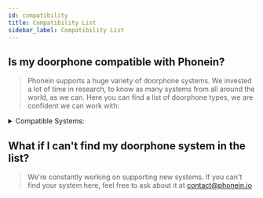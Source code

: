 ```yaml
---
id: compatibility
title: Compatibility List
sidebar_label: Compatibility List
---
```


## Is my doorphone compatible with Phonein?

> Phonein supports a huge variety of doorphone systems. We invested a lot of time in research, to know as many systems from all around the world, as we can.
Here you can find a list of doorphone types, we are confident we can work with:

 <details>
  <summary>
    Compatible Systems:
  </summary>

 |Manufacturer     |Model Number                      |
|-----------------|----------------------------------|
|ACO              |INS-UA                            |
|ALCAD            |9600001                           |
|ALCAD            |9600003                           |
|ALCAD            |9600009                           |
|ALCAD            |9600012                           |
|ALCAD            |9600013                           |
|ALCAD            |9600014                           |
|ALCAD            |TEL-001                           |
|ALCAD            |TEL-002                           |
|ALCAD            |TES-001                           |
|ALCAD            |TES-002                           |
|ALCAD            |TIN-001                           |
|ALCAD            |TUN-001                           |
|Acet             |21321/21322/21323                 |
|Acet             |213212/21322/21323                |
|Acet             |22500                             |
|Acet             |22500-701                         |
|Acet             |22510                             |
|Acet             |22510, 22519                      |
|Acet             |22519                             |
|Acet             |3206                              |
|Acet             |701                               |
|Acet             |701 new                           |
|Acet             |901                               |
|Aiphone          |VC-K                              |
|Amper            |Generic A                         |
|Amper            |Generic B                         |
|Amplyvox         |2214                              |
|Amplyvox         |2215                              |
|Amplyvox         |2215 Symbol                       |
|Amplyvox         |2216                              |
|Amplyvox         |2221                              |
|Amplyvox         |2224                              |
|Amplyvox         |2225                              |
|Amplyvox         |2226                              |
|Amplyvox         |2315 Symbol                       |
|Amplyvox         |3325/3225 Traditional             |
|Amplyvox         |442-444                           |
|Amplyvox         |Symbol 2211                       |
|Amplyvox         |Symbol 2215/2211/2214/2216        |
|Amplyvox         |Viva voce 440-441                 |
|Amplyvox         |Viva voce 440-441/442-444         |
|Arfe             |Generic                           |
|Atea             |204                               |
|Atea             |702                               |
|Atea             |802                               |
|Atea             |8400                              |
|Atea             |903                               |
|Atea             |ALD 8400                          |
|Atea             |ALD 8440                          |
|Atea             |NOV 204                           |
|Atea             |NOV 702                           |
|Atea             |NOV 802                           |
|Atea             |NOV 802E                          |
|Atea             |NOV 903                           |
|Atea             |U 320179                          |
|Auta             |700305                            |
|Auta             |Compact Analog                    |
|Auta             |Decor Analog                      |
|Auta             |HI-270                            |
|Auta             |HI-29                             |
|Auta             |HI-36                             |
|Auta             |HI-36 (4 common wires)            |
|Auta             |HI-36 (5 common wires)            |
|Auta             |HI-38                             |
|Auta             |HI-39                             |
|Auta             |K80                               |
|Auta             |TF-89                             |
|Auta             |TF-92                             |
|Autelco          |Generic                           |
|Axil             |Generic                           |
|BPT              |AC/200                            |
|BPT              |AS C/200                          |
|BPT              |AS XC/201                         |
|BPT              |AS/200                            |
|BPT              |AZ/70                             |
|BPT              |AZ/71                             |
|BPT              |Agata C/B 200                     |
|BPT              |Agata C200                        |
|BPT              |Agata V200                        |
|BPT              |Agata VC/B 200                    |
|BPT              |Agata VC200                       |
|BPT              |C/200                             |
|BPT              |C/251                             |
|BPT              |C200                              |
|BPT              |E/200                             |
|BPT              |FD/50                             |
|BPT              |FD/51                             |
|BPT              |GS/200                            |
|BPT              |HA/200                            |
|BPT              |NC220                             |
|BPT              |NC221                             |
|BPT              |NC221PA                           |
|BPT              |NVMKIT / X1                       |
|BPT              |PA/200                            |
|BPT              |PA/212                            |
|BPT              |PAM/200                           |
|BPT              |VA/200                            |
|BPT              |VAS/100                           |
|BPT              |VM/200                            |
|BPT              |VM/200 SURF                       |
|BPT              |VM/203                            |
|BPT              |VM/203 SURF                       |
|BPT              |VMF/200                           |
|BPT              |VMF/203                           |
|BPT              |VPD100                            |
|BPT              |VRC 101                           |
|BPT              |VSP/200                           |
|BPT              |XC/200                            |
|BPT              |XT 200                            |
|BPT              |YC/200                            |
|BPT              |YC/200A                           |
|BPT              |YC/200UK                          |
|BPT              |YC/201                            |
|BPT              |YC/251                            |
|BPT              |YC200                             |
|BPT              |YKP/200                           |
|BPT              |YKP/200+YV(YVC)                   |
|BPT              |YVL/200                           |
|BPT              |YVL200                            |
|BPT              |YVM 200                           |
|Balcom electronic|HT 2002                           |
|Balcom electronic|HT 502                            |
|Balcom electronic|HT 8802                           |
|Balcom electronic|HT 8806                           |
|Balcom electronic|HT 902                            |
|Balcom electronic|HT 9701                           |
|Balcom electronic|HT 9702                           |
|Balcom electronic|HT 9706                           |
|Balcom electronic|VCH 90                            |
|Bell Systems     |801                               |
|Bell Systems     |XL5                               |
|Bitron           |AN 002                            |
|Bitron           |AN0002                            |
|Bitron           |AN0002 (buzzer)                   |
|Bitron           |AN9102                            |
|Bitron           |AV 1407/001                       |
|Bitron Video     |AK6010                            |
|Bitron Video     |AN 0002                           |
|Bitron Video     |AN9102                            |
|Bitron Video     |AN9102/RZ                         |
|Bitron Video     |AV1407/001                        |
|Bitron Video     |AV1407/003                        |
|Bitron Video     |AV1407/010                        |
|Bitron Video     |HT623                             |
|Bitron Video     |Series 70                         |
|Bitron Video     |T-Line Universal Door Phone       |
|Bogen            |Generic                           |
|Bticino          |15,344,082                        |
|Bticino          |15.344082                         |
|Bticino          |15.344192                         |
|Bticino          |15.344502                         |
|Bticino          |304102                            |
|Bticino          |313311                            |
|Bticino          |334202                            |
|Bticino          |344022                            |
|Bticino          |344082                            |
|Bticino          |344122                            |
|Bticino          |344192                            |
|Bticino          |344202                            |
|Bticino          |344212                            |
|Bticino          |344242                            |
|Bticino          |344252                            |
|Bticino          |344342                            |
|Bticino          |344502                            |
|Bticino          |344704                            |
|Bticino          |344707                            |
|Bticino          |344802                            |
|Bticino          |344803                            |
|Bticino          |344804                            |
|Bticino          |344824                            |
|Bticino          |Axolute Display                   |
|Bticino          |Axolute Video Station Nighter     |
|Bticino          |Axolute Video Station Whice       |
|Bticino          |BT-344192                         |
|Bticino          |BT-344502                         |
|Bticino          |Class 100 A12M Audio              |
|Bticino          |Classe 100 A12B Audio             |
|Bticino          |Classe 100 A12C                   |
|Bticino          |Classe 100 A12M Audio             |
|Bticino          |Classe 100 V12B Video             |
|Bticino          |Classe 100 V12E Video             |
|Bticino          |Classe 300 V13E Video             |
|Bticino          |Classe 300 V13M Video             |
|Bticino          |Classe 300 X13E Video             |
|Bticino          |Pivot                             |
|Bticino          |Pivot Video                       |
|Bticino          |Polys Display 2 / Pivot Display   |
|Bticino          |Polyx Audio                       |
|Bticino          |Polyx Display 2 / Pivot Display   |
|Bticino          |Polyx Memory Video                |
|Bticino          |Polyx Video Basic                 |
|Bticino          |S334603                           |
|Bticino          |Sprint                            |
|Bticino          |Sprint Bus                        |
|Bticino          |Sprint Old Style                  |
|Bticino          |Sprint Video                      |
|Bticino          |Sprint analogue                   |
|Bticino          |Swing                             |
|Bticino          |Swing Video                       |
|Bticino          |T1550                             |
|CDN/ACO          |INS-MA                            |
|CDN/ACO          |INS-MA 2.4                        |
|CDN/ACO          |INS-MA 2.4                        |
|CDN/ACO          |INS-MA 3.5                        |
|CDN/ACO          |INS-MA 3.5                        |
|CDN/ACO          |INS-MA 4                          |
|CDN/ACO          |INS-MA 4                          |
|CDN/ACO          |INS-UA                            |
|Centramatic      |Generic A                         |
|Centramatic      |Generic B                         |
|Citesa           |Generic                           |
|Citofonix        |Generic                           |
|Citovox          |Generic                           |
|Codefon          |Generic                           |
|Comelit          |2402W                             |
|Comelit          |2402W/S                           |
|Comelit          |2404W                             |
|Comelit          |2405W                             |
|Comelit          |2602                              |
|Comelit          |2603U                             |
|Comelit          |2608                              |
|Comelit          |2702W                             |
|Comelit          |8271                              |
|Comelit          |8273                              |
|Comelit          |FT 48                             |
|Comelit          |FT CCT 02                         |
|Comelit          |Innensprechstelle Basic Stylekit 5|
|Comelit          |VC285                             |
|Comelit          |VOX 2000                          |
|Comelit          |VOX 2000 (buzzer)                 |
|Cosesa           |Amper Micro                       |
|DP3000           |Generic                           |
|EVKT             |Generic                           |
|Elcom            |HAT-402                           |
|Elcom            |HAT-802                           |
|Elvox            |6200                              |
|Elvox            |620R/1                            |
|Elvox            |6620                              |
|Elvox            |801                               |
|Elvox            |870                               |
|Elvox            |8870                              |
|Elvox            |8871                              |
|Elvox            |8872                              |
|Elvox            |8875                              |
|Elvox            |900                               |
|Elvox            |902                               |
|Elvox            |ART 870                           |
|Elvox            |ART 870/837                       |
|Elvox            |ART 900                           |
|Elvox            |ART 902                           |
|Enterview        |Enterview 2                       |
|Entra            |3117                              |
|Entrotec         |ED3+                              |
|Entrotec         |ED4+                              |
|Entrotec         |EV                                |
|Entrotec         |EV+                               |
|Entrotec         |RH3+                              |
|Entryphone       |201                               |
|Entryphone       |201V                              |
|Entryphone       |202                               |
|Entryphone       |202V                              |
|Entryphone       |204                               |
|Entryphone       |204V                              |
|Entryphone       |210                               |
|Entryphone       |231V                              |
|Entryphone       |5901                              |
|Entryphone       |5902                              |
|Entryphone       |5905                              |
|Entryphone       |5910                              |
|Entryphone       |8802                              |
|Entryphone       |900-VMT-S                         |
|Ericsson         |DEPN 40101                        |
|Ericsson         |DEPN 401010                       |
|Ericsson         |DEPN 60121                        |
|Ericsson         |DEPN 60121                        |
|Ericsson         |TWINTONE                          |
|Ericsson         |TWINTONE                          |
|Farfisa          |724N                              |
|Farfisa          |910                               |
|Farfisa          |924W                              |
|Farfisa          |EH9100CT                          |
|Farfisa          |EH9100CW                          |
|Farfisa          |EH9160CT                          |
|Farfisa          |EH9160CW                          |
|Farfisa          |EX310                             |
|Farfisa          |EX320                             |
|Farfisa          |EX320R                            |
|Farfisa          |EX3s0R                            |
|Farfisa          |KM810                             |
|Farfisa          |PT 510                            |
|Farfisa          |PT 510MW                          |
|Farfisa          |PT 510N                           |
|Farfisa          |PT 510SW                          |
|Farfisa          |PT 510W                           |
|Farfisa          |PT 520                            |
|Farfisa          |PT 520N                           |
|Farfisa          |PT 520W                           |
|Farfisa          |PT 524                            |
|Farfisa          |PT 524SW                          |
|Farfisa          |PT 524W                           |
|Farfisa          |PT510E                            |
|Farfisa          |PT524E                            |
|Farfisa          |PT526EW                           |
|Farfisa          |PV100                             |
|Farfisa          |PV100W                            |
|Farfisa          |ST720W                            |
|Feclo            |Generic                           |
|Fermax           |101ci15b                          |
|Fermax           |20440                             |
|Fermax           |21100                             |
|Fermax           |3.5" VDS BASIC SMILE MONITOR      |
|Fermax           |3305                              |
|Fermax           |3311                              |
|Fermax           |3325                              |
|Fermax           |3390                              |
|Fermax           |3390 (4+n)                        |
|Fermax           |3391                              |
|Fermax           |3393                              |
|Fermax           |3394                              |
|Fermax           |3399                              |
|Fermax           |5601                              |
|Fermax           |5620                              |
|Fermax           |6325                              |
|Fermax           |6545                              |
|Fermax           |6550                              |
|Fermax           |7" VDS BASIC SMILE MONITOR        |
|Fermax           |8039                              |
|Fermax           |80395                             |
|Fermax           |80397                             |
|Fermax           |8044                              |
|Fermax           |80447                             |
|Fermax           |80519                             |
|Fermax           |94120b                            |
|Fermax           |COLOUR VDS ILOFT MONITOR          |
|Fermax           |COLOUR VDS LOFT MONITOR           |
|Fermax           |City Max 4+N                      |
|Fermax           |Citymax Basic Telephone           |
|Fermax           |Citymax Universal Telephone       |
|Fermax           |F-80447 (4+n)                     |
|Fermax           |ILOFT TELEPHONE VDS EXTRA         |
|Fermax           |Loft 4+n Basic Telephone          |
|Fermax           |Loft 4+n Extra Telephone          |
|Fermax           |Loft Universal                    |
|Fermax           |Loft Universal 4+N Telephone      |
|Fermax           |NR-0104                           |
|Fermax           |NR-0208                           |
|Fermax           |NR-2086                           |
|Fermax           |Rekto TF-4                        |
|Fermax           |TF-1Z                             |
|Fermax           |TN-Z                              |
|Fermax           |VDS BASIC LOFT TELEPHONE          |
|Fermax           |VDS EXTRA LOFT TELEPHONE          |
|Fermax           |VDS LOFT MONITOR DESKTOP CONNECTOR|
|Fringe           |Generic                           |
|GDX              |23150                             |
|GDX              |GDX 1/3                           |
|GTN              |Generic                           |
|Game             |Generic                           |
|Generic          |Analogue                          |
|Giro             |Generic                           |
|Golmar           |4110 AL                           |
|Golmar           |4130-AL                           |
|Golmar           |K-201 AL                          |
|Golmar           |K-203                             |
|Golmar           |K6-201/AL                         |
|Golmar           |M-500                             |
|Golmar           |RF-0061A                          |
|Golmar           |RF-0061A (buzzer)                 |
|Golmar           |T-1000                            |
|Golmar           |T-1000A                           |
|Golmar           |T-2800                            |
|Golmar           |T-2802                            |
|Golmar           |T-500                             |
|Golmar           |T-510                             |
|Golmar           |T-600                             |
|Golmar           |T-700                             |
|Golmar           |T-700 (buzzer)                    |
|Golmar           |T-710R                            |
|Golmar           |T-712VD                           |
|Golmar           |T-800                             |
|Golmar           |T-810                             |
|Golmar           |T-810R                            |
|Golmar           |T-900                             |
|Golmar           |T-900 (buzzer)                    |
|Golmar           |T-900VD                           |
|Golmar           |T-902                             |
|Golmar           |T-910                             |
|Golmar           |T-910R                            |
|Grothe           |HT 223                            |
|Grothe           |HT 323                            |
|Grothe           |HT 343                            |
|Grothe           |HT 623                            |
|Guardal          |524C                              |
|Guardal          |924                               |
|Guinaz           |Alfa T1105                        |
|Guinaz           |Alfa T1150                        |
|Guinaz           |T1100                             |
|Guinaz           |T1130                             |
|Guinaz           |T1150                             |
|Hirschmann       |Generic                           |
|Hunter           |Generic                           |
|Italtel          |Generic                           |
|Jung             |Audio-Innenstation AS/A           |
|Jung             |Audio-Innenstation CD             |
|Jung             |Audio-Innenstation LS             |
|Jung             |Audio-Innenstation Standard       |
|Jung             |SI 4 A AL                         |
|Jung             |SI 4 A W                          |
|Jung             |SI 4 A WW                         |
|Jung             |SI AI 6 SW                        |
|Jung             |SI AI 6 W                         |
|Jung             |SI AI A 6 AL                      |
|Jung             |SI AI A 6 AL                      |
|Jung             |SI AI A 6 AL                      |
|Jung             |SI AI A 6 ANM                     |
|Jung             |SI AI A 6 ANM                     |
|Jung             |SI AI A 6 ANM                     |
|Jung             |SI AI A 6 CH                      |
|Jung             |SI AI A 6 MO                      |
|Jung             |SI AI A 6 WW                      |
|Jung             |SI AI AL 6                        |
|Jung             |SI AI AL 6 AN                     |
|Jung             |SI AI AL 6 D                      |
|Jung             |SI AI CD 6 W                      |
|Jung             |SI AI CD 6 WW                     |
|Jung             |SI AI ES 6                        |
|Jung             |SI AI LS 6 LG                     |
|Jung             |SI AI LS 6 SW                     |
|Jung             |SI AI LS 6 W                      |
|Jung             |SI AI LS 6 WW                     |
|Jung             |SI VI A 622 AL                    |
|Jung             |SI VI A 622 ANM                   |
|Jung             |SI VI A 622 CH                    |
|Jung             |SI VI A 622 MO                    |
|Jung             |SI VI A 622 SW                    |
|Jung             |SI VI A 622 W                     |
|Jung             |SI VI A 622 WW                    |
|Jung             |SI VI AL 627                      |
|Jung             |SI VI AL 627 AN                   |
|Jung             |SI VI AL 627 D                    |
|Jung             |SI VI CD 627 W                    |
|Jung             |SI VI CD 627 WW                   |
|Jung             |SI VI ES 627                      |
|Jung             |SI VI LS 627 LG                   |
|Jung             |SI VI LS 627 SW                   |
|Jung             |SI VI LS 627 W                    |
|Jung             |SI VI LS 627 WW                   |
|Jung             |Video-Innenstation 2,2            |
|Jung             |Video-Innenstation 2,2            |
|Jung             |Video-Innenstation 2,2            |
|Jung             |Video-Innenstation 2,7" CD        |
|Jung             |Video-Innenstation 2,7" CD        |
|Jung             |Video-Innenstation 2,7" CD        |
|Jung             |Video-Innenstation 2,7" LS        |
|Jung             |Video-Innenstation 2,7" LS        |
|Jung             |Video-Innenstation 2,7" LS        |
|Jung             |Video-Innenstation AS/A           |
|Jung             |Video-Innenstation CD             |
|Jung             |Video-Innenstation LS             |
|KDC              |Generic                           |
|Koch             |ALDUP/40 ef                       |
|Koch             |ALDUP/40 ws                       |
|Koch             |ALDUP/A                           |
|Koch             |ALDUP/G                           |
|Koch             |DF41.0000                         |
|Koch             |DF41.0001                         |
|Koch             |DF41.5000                         |
|Koch             |DF41.6000                         |
|Koch             |DF41.7000                         |
|Koch             |DF41.7001                         |
|Koch             |DH31.1000                         |
|Koch             |DH50.1000                         |
|Koch             |DL14.1000                         |
|Koch             |DL14.1200                         |
|Koch             |DL50.0000                         |
|Koch             |DL50.1000                         |
|Koch             |IG26.3100                         |
|Koch             |IG26.3101                         |
|Koch             |IG26.3700                         |
|Koch             |IG26.8000                         |
|Koch             |IG26.8001                         |
|Koch             |IG42.1000                         |
|Koch             |IG42.1001                         |
|Koch             |IG61.1000                         |
|Koch             |IG61.1001                         |
|Koch             |IG62.1100                         |
|Koch             |IG62.2100                         |
|Koch             |IG62.4100                         |
|Koch             |IG62.5100                         |
|Koch             |IG62.6100                         |
|Koch             |IG70.1100                         |
|Koch             |IG71.1100                         |
|Koch             |IG72.1000                         |
|Koch             |IG72.2000                         |
|Koch             |IG75.1000                         |
|Koch             |IG76.1000                         |
|Koch             |K53UP                             |
|Koch             |KTC2000-RW 220965                 |
|Koch             |TC 50                             |
|Koch             |TC2000                            |
|Koch             |TC30                              |
|Koch             |TC30P                             |
|Koch             |TC30e                             |
|Koch             |TC31                              |
|Koch             |TC3UP                             |
|Koch             |TC40                              |
|Koch             |TC40 sw                           |
|Koch             |TC40/Alu                          |
|Koch             |TC40/Classic                      |
|Koch             |TC40/Classic sw                   |
|Koch             |TC40/E/Alu                        |
|Koch             |TC40/STA                          |
|Koch             |TC50                              |
|Koch             |TC50P                             |
|Koch             |TCE31                             |
|Koch             |TCH30                             |
|Koch             |TCH50                             |
|Koch             |TCH50P                            |
|Koch             |TCHE30                            |
|Koch             |TCHEE30                           |
|Koch             |TCR30                             |
|Koch             |TCR50                             |
|Koch             |TCSK01                            |
|Koch             |VME30                             |
|Koch             |VTC42                             |
|Koch             |VTC42 sw                          |
|Koch             |VTC42/Alu                         |
|Koch             |VTC42/Alu sw                      |
|Koch             |VTC42/STA                         |
|Koch             |VTC60                             |
|Koch             |VTCE31                            |
|Koch             |VTCH50                            |
|Koch             |VTCHE30                           |
|Koch             |VVTCH50/TI                        |
|Koch             |carus                             |
|Koch             |ecoos                             |
|Koch             |sky ef                            |
|Koch             |sky ef sw                         |
|Koch             |skyline AP                        |
|Koch             |skyline Tisch                     |
|Koch             |skyline UP                        |
|LT               |600                               |
|LT               |603                               |
|LT               |603 E                             |
|LT               |603 ES                            |
|LT               |603 N                             |
|LT               |603 R                             |
|LT               |603N 21788                        |
|LT               |PH610                             |
|LT               |PH630                             |
|LT               |SEKO 603                          |
|Laskomex         |Generic                           |
|Lasser           |Amplivox                          |
|Lee Dan          |IR-081B                           |
|Lee Dan          |IR-082A                           |
|Lee Dan          |IR-105B                           |
|Lee Dan          |IR-105C                           |
|Lee Dan          |IR-105E                           |
|Lee Dan          |IR-105EL                          |
|Lee Dan          |IR-107A                           |
|Lee Dan          |IR-205B                           |
|Lee Dan          |IR-205C                           |
|Lee Dan          |IR-205E                           |
|Lee Dan          |IR-205EL                          |
|Lee Dan          |IR-405SS                          |
|Lee Dan          |IR-424SS (5 wire)                 |
|Lee Dan          |IR-445BR                          |
|Lee Dan          |IR-445BRL                         |
|Lee Dan          |IR-445BRQ                         |
|Lee Dan          |IR-445BRQL                        |
|Lee Dan          |IR-445SS                          |
|Lee Dan          |IR-465SS                          |
|Lee Dan          |TA205                             |
|Lee Dan          |TA205 C                           |
|MM di Marchesi   |Citofoni CIT 551/B                |
|MM di Marchesi   |Citofoni CIT 551/B (2 wire)       |
|MM di Marchesi   |Citofoni CIT 551/B (4 wire)       |
|MM di Marchesi   |Citofoni CIT 551/B (5 wire)       |
|MM di Marchesi   |Citofoni CIT 551/B (Bus)          |
|Merten           |700219                            |
|Merten           |701219                            |
|Merten           |701219                            |
|Merten           |701219                            |
|Merten           |UP                                |
|Merten           |Video Freisprechstelle Color      |
|Microvox         |Generic                           |
|Migliavacca      |Generic                           |
|Nagui            |Generic                           |
|Niko             |10-505                            |
|Niko             |10-512                            |
|Niko             |10-525                            |
|Niko             |10-570                            |
|Niko             |10-571                            |
|Niko             |10-572                            |
|Niko             |10-573                            |
|Niko             |10-575                            |
|Niko             |10-576                            |
|Okay Visiodis    |Okay Visiodis                     |
|Ortigosa         |Generic                           |
|Ostelvi          |Generic                           |
|Pagani           |Compact-71                        |
|Phone            |Generic                           |
|Pormat           |Generic                           |
|Puyola           |Generic                           |
|Ripolles         |Generic                           |
|Ritto            |17132                             |
|Ritto            |17230                             |
|Ritto            |17230/20                          |
|Ritto            |17230/40                          |
|Ritto            |17230/70                          |
|Ritto            |17630/70                          |
|Ritto            |1763070                           |
|Ritto            |17817/x0                          |
|Ritto            |17835                             |
|Ritto            |17857                             |
|Ritto            |6450                              |
|Ritto            |6450                              |
|Ritto            |6450 (AC Call)                    |
|Ritto            |6530                              |
|Ritto            |6531/01                           |
|Ritto            |6535/00                           |
|Ritto            |6630                              |
|Ritto            |6630 (AC Call)                    |
|Ritto            |6630/00                           |
|Ritto            |6630/03                           |
|Ritto            |6630/71                           |
|Ritto            |6630/73                           |
|Ritto            |6646/00                           |
|Ritto            |7630/20                           |
|Ritto            |7630/40                           |
|Ritto            |7630/70                           |
|Ritto            |7630/x0                           |
|Ritto            |7650/X0                           |
|Ritto            |7680                              |
|Ritto            |7816/x0                           |
|Ritto            |Minivox                           |
|Ritto            |RGE 1786770                       |
|Ritto            |RGE 17875                         |
|Ritto            |RGE 17877                         |
|Ritto            |RGE 1787770                       |
|Ritto            |RGE1786770                        |
|Ritto            |RGE1787770                        |
|Ritto            |Twinbus 7630                      |
|Ritto            |WF26                              |
|Ritto            |Wohntelefon DECT                  |
|Rumbo            |Generic                           |
|SKS              |800233                            |
|SKS              |8039                              |
|SKS              |8039b                             |
|SKS              |HT 2500                           |
|SKS              |HT 925                            |
|SKS              |HT 925/MS                         |
|SKS              |HT 925/S                          |
|SKS              |HT 926                            |
|SKS              |HT7105-MS                         |
|SKS              |HT925FL                           |
|STR              |FS1000/1500                       |
|STR              |FS1000W                           |
|STR              |FSD1000                           |
|STR              |HT2001/2                          |
|STR              |HT2002/2                          |
|STR              |HT2002/3                          |
|STR              |HT2003                            |
|STR              |HT2003 GVS                        |
|STR              |HT2003/2                          |
|STR              |HT2003/2 KC                       |
|STR              |HT2003/2K                         |
|STR              |HT2003/2n                         |
|STR              |HT2006                            |
|STR              |HT2009/2                          |
|STR              |HT2011                            |
|STR              |HT2022/3                          |
|STR              |HT3002/3                          |
|STR              |HT3002/3 VH30                     |
|STR              |HT3003/2                          |
|STR              |HT3003/2GVS                       |
|STR              |HT3009/2                          |
|STR              |HT3009/2 ALPHA                    |
|STR              |HT3022/3                          |
|STR              |HT3033                            |
|STR              |HT40                              |
|STR              |HT45                              |
|STR              |KIV-1                             |
|STR              |VFS1000                           |
|STR              |VFS40                             |
|STR              |VFS45                             |
|STR              |VH30                              |
|STR              |VH3033-4                          |
|STR              |VH40                              |
|STR              |VH45                              |
|STR              |W14K                              |
|STR              |WF14                              |
|STR              |WF21                              |
|STR              |WF25(28)                          |
|STR              |WF30                              |
|STR              |WF31                              |
|STR              |WF32                              |
|STR              |WF33                              |
|STR              |WF35/80                           |
|STR              |WF35/S                            |
|Safnat           |Generic                           |
|Scantron         |Lux                               |
|Scantron         |Lux2                              |
|Scantron         |Lux2                              |
|Scantron         |Lux2                              |
|Scantron         |LuxPlus                           |
|Scantron         |SLIM50T                           |
|Scantron         |SLIM60T                           |
|Scantron         |SLIM70T                           |
|Scantron         |Sky                               |
|Scantron         |Skyline                           |
|Scantron         |Stilux                            |
|Scantron         |VLux                              |
|Selti            |Original                          |
|Selti            |SL/524                            |
|Siedle           |AIB 150-0                         |
|Siedle           |BFC 850-0                         |
|Siedle           |BFCV 850-0                        |
|Siedle           |BFCV 850-02                       |
|Siedle           |BFS 850                           |
|Siedle           |BFS 850-02                        |
|Siedle           |BFSV 850-03                       |
|Siedle           |BHT 730-0                         |
|Siedle           |BTC 850-02                        |
|Siedle           |BTC-750-0                         |
|Siedle           |BTCV 850-03                       |
|Siedle           |BTS 750-0                         |
|Siedle           |BTS 750-02                        |
|Siedle           |BTS 850                           |
|Siedle           |BTS 850-0                         |
|Siedle           |BTS 850-02                        |
|Siedle           |BTSV 850-0                        |
|Siedle           |BTSV 850-02                       |
|Siedle           |BTSV 850-03                       |
|Siedle           |BVI 750-0                         |
|Siedle           |Basic Audio                       |
|Siedle           |Basic Video                       |
|Siedle           |CA 812-2                          |
|Siedle           |CA 812-3                          |
|Siedle           |CV 850-01                         |
|Siedle           |CV 850-02                         |
|Siedle           |HT 111-02                         |
|Siedle           |HT 311-0                          |
|Siedle           |HT 351-0                          |
|Siedle           |HT 401-01                         |
|Siedle           |HT 401a-01                        |
|Siedle           |HT 411-02                         |
|Siedle           |HT 511-01                         |
|Siedle           |HT 511-09                         |
|Siedle           |HT 611-01                         |
|Siedle           |HT 631-01                         |
|Siedle           |HT 740-0                          |
|Siedle           |HTA 711-0                         |
|Siedle           |HTA 711-01                        |
|Siedle           |HTA 811-0                         |
|Siedle           |HTC 711-0                         |
|Siedle           |HTC 811-0                         |
|Siedle           |HTS 711-0                         |
|Siedle           |HTS 711-01                        |
|Siedle           |HTS 811-0                         |
|Siedle           |HTS-711                           |
|Siedle           |HTS-811                           |
|Siedle           |Hybrid                            |
|Siedle           |LN7145                            |
|Siedle           |LN7150                            |
|Siedle           |SET CAB 850-1                     |
|Siedle           |SET CAB 850-2                     |
|Siedle           |SET CAB 850-3                     |
|Siedle           |SET CAB 850-4                     |
|Siedle           |VIB 150-0                         |
|Siemens          |Generic                           |
|Sprint           |Generic                           |
|Status           |5800                              |
|Status           |5800/NID                          |
|TCS              |IMM1000                           |
|TCS              |IMM1300                           |
|TCS              |ISH1030                           |
|TCS              |ISH1030                           |
|TCS              |ISH1032 2                         |
|TCS              |ISH3022                           |
|TCS              |ISH3030                           |
|TCS              |ISH3030-LE                        |
|TCS              |ISH3130                           |
|TCS              |ISW3030                           |
|TCS              |ISW3030-0140                      |
|TCS              |ISW3130                           |
|TCS              |ISW4100                           |
|TCS              |ISW5010-0145                      |
|TCS              |IVH2100                           |
|TCS              |IVH3222                           |
|TCS              |IVW2210                           |
|TCS              |IVW2211                           |
|TCS              |IVW2221                           |
|TCS              |IVW3010                           |
|TCS              |IVW3012                           |
|TCS              |IVW9030-0140                      |
|TCS              |IVX9001                           |
|TCS              |Sky                               |
|TCS              |Skyline                           |
|TCS              |TC2000                            |
|TCS              |TTC1 - B 1.1                      |
|TCS              |TTC1-B                            |
|TCS              |TTC1-B 1.1                        |
|TCS              |TTC2-WS                           |
|TCS              |TTP302                            |
|TCS              |TTS1-CW                           |
|TCS              |TTS1-WS                           |
|TCS              |TTS10-RW                          |
|TCS              |TTS2                              |
|TCS              |TTS25                             |
|TCS              |TTS30                             |
|TCS              |TTS30-RW                          |
|TCS              |VME30                             |
|TCS              |VMS20-WS                          |
|TCS              |VMx30C                            |
|Tagra            |Generic                           |
|Techniphone      |TN 5HK                            |
|Techniphone      |TN 5HZ                            |
|Tegui            |GL                                |
|Tegui            |Horizon                           |
|Tegui            |Horizon E                         |
|Tegui            |Horizon N                         |
|Tegui            |Horizon Z                         |
|Tegui            |M72                               |
|Tegui            |T-200                             |
|Tegui            |T-71E                             |
|Tegui            |T-71U                             |
|Tegui            |T-71Z                             |
|Televes          |Generic                           |
|Terraneo         |600                               |
|Terraneo         |600 (Etagenruf)                   |
|Transifon        |Generic                           |
|Transvox         |Generic                           |
|Tune             |Generic                           |
|Tye              |Generic                           |
|Urmet            |1030                              |
|Urmet            |1030/1                            |
|Urmet            |1030/10B                          |
|Urmet            |1130                              |
|Urmet            |1130/1                            |
|Urmet            |1130/12                           |
|Urmet            |1130/3D                           |
|Urmet            |1130/50                           |
|Urmet            |1130/55                           |
|Urmet            |1131                              |
|Urmet            |1132                              |
|Urmet            |1133                              |
|Urmet            |1133/1                            |
|Urmet            |1133/10                           |
|Urmet            |1133/12                           |
|Urmet            |1133/15                           |
|Urmet            |1133/20                           |
|Urmet            |1134                              |
|Urmet            |1134/1                            |
|Urmet            |1140 Signo                        |
|Urmet            |1150/1                            |
|Urmet            |1172                              |
|Urmet            |1172/40 Atlantico                 |
|Urmet            |1172/45 Atlantico                 |
|Urmet            |1172/55 Signo                     |
|Urmet            |1172/63                           |
|Urmet            |1702 Atlantico                    |
|Urmet            |1704/34                           |
|Urmet            |1704/92 Sentry                    |
|Urmet            |1705 Artico                       |
|Urmet            |1705/1                            |
|Urmet            |1740 Signo                        |
|Urmet            |730/2                             |
|Urmet            |Artico                            |
|Vemel            |Generic                           |
|Videx            |1908/4                            |
|Videx            |1908/6                            |
|Videx            |1908/7                            |
|Videx            |1908/7                            |
|Videx            |3011 Smart                        |
|Videx            |31,233,121                        |
|Videx            |3102                              |
|Videx            |3111                              |
|Videx            |3112                              |
|Videx            |3113                              |
|Videx            |3114                              |
|Videx            |3117                              |
|Videx            |3123 & 3121                       |
|Videx            |3124                              |
|Videx            |3125                              |
|Videx            |3126                              |
|Videx            |3612                              |
|Videx            |3618                              |
|Videx            |524                               |
|Videx            |6231                              |
|Videx            |924                               |
|Videx            |924 M                             |
|Videx            |924 M2L                           |
|Videx            |926S                              |
|Videx            |PH410                             |
|Videx            |PH4109                            |
|Videx            |PH411 (5 wires)                   |
|Videx            |Smart 1                           |
|Yusphone         |Generic                           |

 </details>

  

    

      



## What if I can't find my doorphone system in the list?
> We're constantly working on supporting new systems. If you can't find your system here, feel free to ask about it at contact@phonein.io

